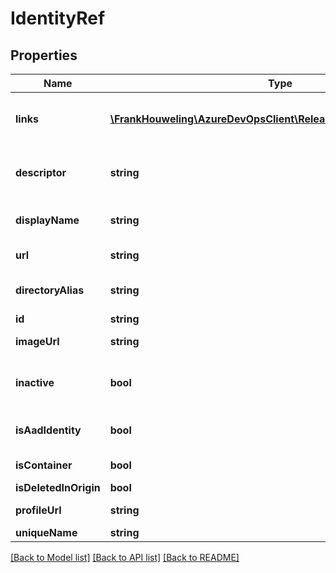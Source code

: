 # IdentityRef

## Properties
Name | Type | Description | Notes
------------ | ------------- | ------------- | -------------
**links** | [**\FrankHouweling\AzureDevOpsClient\Release\Model\ReferenceLinks**](ReferenceLinks.md) | This field contains zero or more interesting links about the graph subject. These links may be invoked to obtain additional relationships or more detailed information about this graph subject. | [optional] 
**descriptor** | **string** | The descriptor is the primary way to reference the graph subject while the system is running. This field will uniquely identify the same graph subject across both Accounts and Organizations. | [optional] 
**displayName** | **string** | This is the non-unique display name of the graph subject. To change this field, you must alter its value in the source provider. | [optional] 
**url** | **string** | This url is the full route to the source resource of this graph subject. | [optional] 
**directoryAlias** | **string** | Deprecated - Can be retrieved by querying the Graph user referenced in the \&quot;self\&quot; entry of the IdentityRef \&quot;_links\&quot; dictionary | [optional] 
**id** | **string** |  | [optional] 
**imageUrl** | **string** | Deprecated - Available in the \&quot;avatar\&quot; entry of the IdentityRef \&quot;_links\&quot; dictionary | [optional] 
**inactive** | **bool** | Deprecated - Can be retrieved by querying the Graph membership state referenced in the \&quot;membershipState\&quot; entry of the GraphUser \&quot;_links\&quot; dictionary | [optional] 
**isAadIdentity** | **bool** | Deprecated - Can be inferred from the subject type of the descriptor (Descriptor.IsAadUserType/Descriptor.IsAadGroupType) | [optional] 
**isContainer** | **bool** | Deprecated - Can be inferred from the subject type of the descriptor (Descriptor.IsGroupType) | [optional] 
**isDeletedInOrigin** | **bool** |  | [optional] 
**profileUrl** | **string** | Deprecated - not in use in most preexisting implementations of ToIdentityRef | [optional] 
**uniqueName** | **string** | Deprecated - use Domain+PrincipalName instead | [optional] 

[[Back to Model list]](../README.md#documentation-for-models) [[Back to API list]](../README.md#documentation-for-api-endpoints) [[Back to README]](../README.md)


